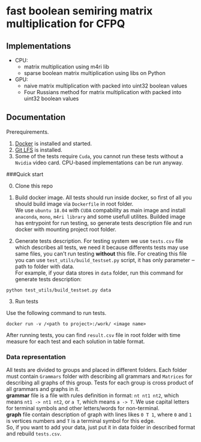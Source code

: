 # fast boolean semiring matrix multiplication for CFPQ

## Implementations

* CPU:
  * matrix multiplication using m4ri lib
  * sparse boolean matrix multiplication using libs on Python
* GPU:
  * naive matrix multiplication with packed into uint32 boolean values
  * Four Russians method for matrix multiplication with packed into uint32 boolean values

## Documentation

Prerequirements.
1. [Docker](https://docs.docker.com/) is installed and started.
2. [Git LFS](https://git-lfs.github.com/) is installed.
3. Some of the tests require `Cuda`, you cannot run these tests without a `Nvidia` video card. CPU-based implementations can be run anyway.

###Quick start

0. Clone this repo
 
1. Build docker image.
All tests should run inside docker, so first of all you should build image via `Dockerfile` in root folder.  
We use `ubuntu 18.04` with `CUDA` compability as main image and install `anaconda`, `mono`, `m4ri library` and some usefull utilites. Builded image has entrypoint for run testing, so generate tests description file and run docker with mounting project root folder.  

2. Generate tests description.
For testing system we use `tests.csv` file which describes all tests, we need it because differents tests may use same files, you can't run testing **without** this file. For creating this file you can use `test_utils/build_testset.py` script, it has only parameter ‒ path to folder with data.  
For example, if your data stores in `data` folder, run this command for generate tests description:

```(bash)
python test_utils/build_testset.py data
```

3. Run tests  

Use the following command to run tests.
```(bash)
docker run -v /<path to project>:/work/ <image name>
```

After running tests, you can find `result.csv` file in root folder with time measure for each test and each solution in table format.  



### Data representation  
All tests are divided to groups and placed in different folders. Each folder must contain `Grammars` folder with describing all grammars and `Matrices` for describing all graphs of this group. Tests for each group is cross product of all grammars and graphs in it.  
**grammar** file is a file with rules definition in format: `nt nt1 nt2`, which means `nt1 -> nt1 nt2`, or `a T`, which means `a -> T`. We use capital letters for terminal symbols and other letters/words for non-terminal.  
**graph** file contain description of graph with lines likes `0 T 1`, where `0` and `1` is vertices numbers and `T` is a terminal symbol for this edge.  
So, if you want to add your data, just put it in data folder in described format and rebuild `tests.csv`.
